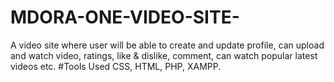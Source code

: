 # MDORA-ONE-VIDEO-SITE-
A video site where user will be able to create and update profile, can upload and watch video, ratings, like &amp; dislike, comment, can watch popular latest videos etc.
#Tools Used
CSS, HTML, PHP, XAMPP.
